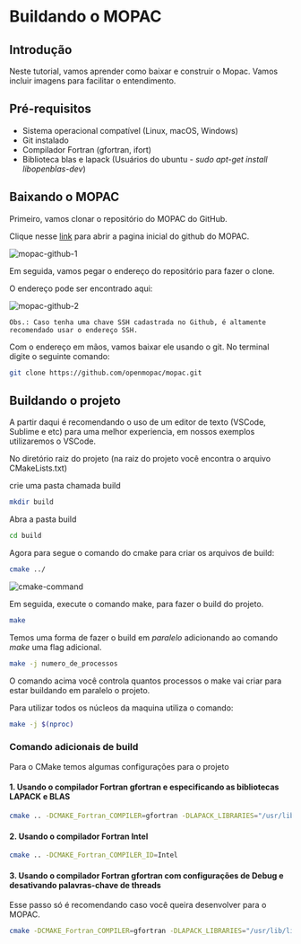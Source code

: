 # Buildando o MOPAC

## Introdução

Neste tutorial, vamos aprender como baixar e construir o Mopac. Vamos incluir imagens para facilitar o entendimento.

## Pré-requisitos

- Sistema operacional compatível (Linux, macOS, Windows)
- Git instalado
- Compilador Fortran (gfortran, ifort)
- Biblioteca blas e lapack (Usuários do ubuntu - _sudo apt-get install libopenblas-dev_)

## Baixando o MOPAC

Primeiro, vamos clonar o repositório do MOPAC do GitHub.

Clique nesse [link](https://github.com/openmopac/mopac) para abrir a pagina inicial do github do MOPAC.

![mopac-github-1](https://drive.google.com/uc?export=view&id=1IqusZJGibJ8a10UqVZ2iMct69kx3vVTH)

Em seguida, vamos pegar o endereço do repositório para fazer o clone.

O endereço pode ser encontrado aqui:

![mopac-github-2](https://drive.google.com/uc?export=view&id=1--JISsNJT4ULhu2QkdpKX3diYX1m-83D)

    Obs.: Caso tenha uma chave SSH cadastrada no Github, é altamente recomendado usar o endereço SSH.

Com o endereço em mãos, vamos baixar ele usando o git. No terminal digite o seguinte comando:

```sh
git clone https://github.com/openmopac/mopac.git
```


## Buildando o projeto

A partir daqui é recomendando o uso de um editor de texto (VSCode, Sublime e etc) para uma melhor experiencia, em nossos exemplos utilizaremos o VSCode.

No diretório raiz do projeto (na raiz do projeto você encontra o arquivo CMakeLists.txt)

crie uma pasta chamada build

```sh
mkdir build
```
Abra a pasta build

```sh
cd build
```

Agora para segue o comando do cmake para criar os arquivos de build:

```sh
cmake ../
```

![cmake-command](https://drive.google.com/uc?export=view&id=1ZTFvDSGAXuRY6qX-2bRBpOGlzj6U3vUG)



Em seguida, execute o comando make, para fazer o build do projeto.

```sh
make
```
Temos uma forma de fazer o build em _paralelo_ adicionando ao comando _make_ uma flag adicional.

```sh
make -j numero_de_processos
```

O comando acima você controla quantos processos o make vai criar para estar buildando em paralelo o projeto.

Para utilizar todos os núcleos da maquina utiliza o comando:

```sh
make -j $(nproc)
```

### Comando adicionais de build

Para o CMake temos algumas configurações para o projeto

#### 1. Usando o compilador Fortran gfortran e especificando as bibliotecas LAPACK e BLAS

```sh
cmake .. -DCMAKE_Fortran_COMPILER=gfortran -DLAPACK_LIBRARIES="/usr/lib/liblapack.so.3" -DBLAS_LIBRARIES="/usr/lib/libblas.so.3"
```

#### 2. Usando o compilador Fortran Intel

```sh
cmake .. -DCMAKE_Fortran_COMPILER_ID=Intel
```

#### 3. Usando o compilador Fortran gfortran com configurações de Debug e desativando palavras-chave de threads

Esse passo só é recomendando caso você queira desenvolver para o MOPAC.

```sh
cmake -DCMAKE_Fortran_COMPILER=gfortran -DLAPACK_LIBRARIES="/usr/lib/liblapack.so.3" -DBLAS_LIBRARIES="/usr/lib/libblas.so.3" -DCMAKE_BUILD_TYPE=Debug -DTHREADS_KEYWORD=OFF ..
```
